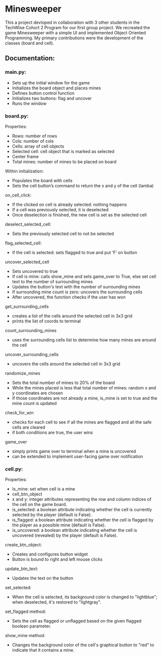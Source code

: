 # Minesweeper

This a project devloped in collaboration with 3 other students in the TechWise Cohort 2 Program for our first group project. We recreated the game Minesweeper with a simple UI and implemented Object Oriented Programming. My primary contributions were the development of the classes (board and cell). 


## Documentation:

### main.py:
- Sets up the initial window for the game
- Initializes the board object and places mines
- Defines button control function
- Initializes two buttons: flag and uncover
- Runs the window

### board.py:
Properties:
- Rows: number of rows
- Cols: number of cols
- Cells: array of cell objects
- Selected cell: cell object that is marked as selected
- Center frame
- Total mines: number of mines to be placed on board


Within initialization:
- Populates the board with cells
- Sets the cell button’s command to return the x and y of the cell (lamba)

on_cell_click:
- If the clicked on cell is already selected: nothing happens
- If a cell was previously selected, it is deselected
- Once deselection is finished, the new cell is set as the selected cell

deselect_selected_cell:
- Sets the previously selected cell to not be selected

flag_selected_cell:
- If the cell is selected: sets flagged to true and put ‘F’ on button

uncover_selected_cell
- Sets uncovered to true
- If cell is mine: calls show_mine and sets game_over to True, else set cell text to the number of surrounding mines
- Updates the button's text with the number of surrounding mines
- If surrounding mine count is zero: uncovers the surrounding cells
- After uncovered, the function checks if the user has won

get_surrounding_cells
- creates a list of the cells around the selected cell in 3x3 grid
- prints the list of coords to terminal

count_surrounding_mines
- uses the surrounding cells list to determine how many mines are around the cell

uncover_surrounding_cells
- uncovers the cells around the selected cell in 3x3 grid

randomize_mines
- Sets the total number of mines to 20% of the board
- While the mines placed is less that total number of mines: random x and y coordinates are chosen
- If those coordinates are not already a mine, is_mine is set to true and the mine count is updated

check_for_win
- checks for each cell to see if all the mines are flagged and all the safe cells are cleared
- if both conditions are true, the user wins

game_over
- simply prints game over to terminal when a mine is uncovered
- can be extended to implement user-facing game over notification

### cell.py:
Properties:
- Is_mine: set when cell is a mine
- cell_btn_object
- x and y: integer attributes representing the row and column indices of the cell on the game board.
- is_selected: a boolean attribute indicating whether the cell is currently selected by the player (default is False).
- is_flagged: a boolean attribute indicating whether the cell is flagged by the player as a possible mine (default is False).
- is_uncovered: a boolean attribute indicating whether the cell is uncovered (revealed) by the player (default is False).

create_btn_object:
- Creates and configures button widget
- Button is bound to right and left mouse clicks

update_btn_text:
- Updates the text on the button

set_selected:
- When the cell is selected, its background color is changed to "lightblue"; when deselected, it's restored to "lightgray".

set_flagged method:
- Sets the cell as flagged or unflagged based on the given flagged boolean parameter.

show_mine method:
- Changes the background color of the cell's graphical button to "red" to indicate that it contains a mine.



